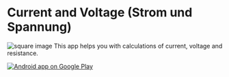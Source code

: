 Current and Voltage (Strom und Spannung)
=============
![square image](https://googledrive.com/host/0BwESwPCuXtw7YzdZajJMYUJqTjg/header.jpg)
This app helps you with calculations of current, voltage and resistance.

<a href="https://play.google.com/store/apps/details?id=net.yscs.android.stromundspannung">
  <img alt="Android app on Google Play"
       src="https://developer.android.com/images/brand/de_app_rgb_wo_60.png" />
</a>
